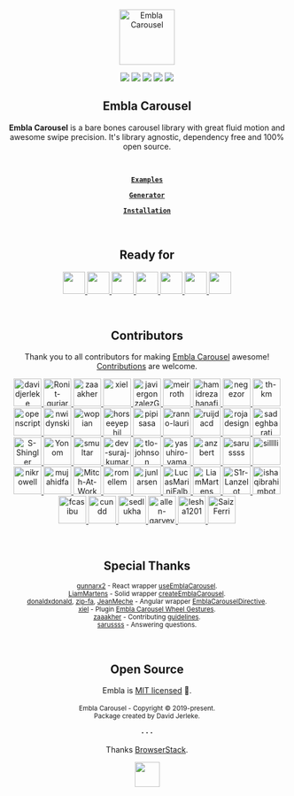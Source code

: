 <br />
<div align="center">
  <p align="center">
    <a href="https://www.embla-carousel.com/"><img width="100" height="100" src="https://www.embla-carousel.com/embla-logo.svg" alt="Embla Carousel">
    </a>
  </p>

  <p align="center">
    <a href="https://opensource.org/licenses/MIT"><img src="https://img.shields.io/npm/l/embla-carousel?color=%238ab4f8"></a>
    <a href="https://www.npmjs.com/package/embla-carousel"><img src="https://img.shields.io/npm/v/embla-carousel.svg?color=%23c1a8e2"></a>
    <a href="https://github.com/davidjerleke/embla-carousel/actions?query=workflow%3A%22Continuous+Integration%22"><img src="https://img.shields.io/github/actions/workflow/status/davidjerleke/embla-carousel/cd.yml?color=%238ab4f8"></a>
    <a href="https://prettier.io"><img src="https://img.shields.io/badge/code_style-prettier-ff69b4.svg?color=%23c1a8e2"></a>
    <a href="https://bundlephobia.com/result?p=embla-carousel@latest"><img src="https://img.shields.io/bundlephobia/minzip/embla-carousel?color=%238ab4f8&label=gzip%20size">
    </a>
  </p>

  <strong>
    <h2 align="center">Embla Carousel</h2>
  </strong>

  <p align="center">
    <strong>Embla Carousel</strong> is a bare bones carousel library with great fluid motion and awesome swipe precision. It's library agnostic, dependency free and 100% open source.
  </p>

  <br>

  <p align="center">
    <strong>
      <code>&nbsp;<a href="https://www.embla-carousel.com/examples/predefined/">Examples</a>&nbsp;</code>
    </strong>
  </p>

  <p align="center">
    <strong>
      <code>&nbsp;<a href="https://www.embla-carousel.com/examples/generator/">Generator</a>&nbsp;</code>
    </strong>
  </p>

  <p align="center">
    <strong>
      <code>&nbsp;<a href="https://www.embla-carousel.com/get-started/#choose-installation-type">Installation</a>&nbsp;</code>
    </strong>
  </p>
</div>

<br>

<div align="center">
  <strong>
    <h2 align="center">Ready for</h2>
  </strong>
  
  <p align="center">
    <a href="https://www.embla-carousel.com/get-started/module/">
      <img src="https://www.embla-carousel.com/javascript-logo.svg" width="40" height="40" />
    </a>
    <a href="https://www.embla-carousel.com/get-started/module/">
      <img src="https://www.embla-carousel.com/typescript-logo.svg" width="40" height="40" />
    </a>
    <a href="https://www.embla-carousel.com/get-started/react/">
      <img src="https://www.embla-carousel.com/react-logo.svg" width="40" height="40" />
    </a>
    <a href="https://www.embla-carousel.com/get-started/vue/">
      <img src="https://www.embla-carousel.com/vue-logo.svg" width="40" height="40" />
    </a>
    <a href="https://www.embla-carousel.com/get-started/svelte/">
      <img src="https://www.embla-carousel.com/svelte-logo.svg" width="40" height="40" />
    </a>
    <a href="https://www.embla-carousel.com/get-started/solid/">
      <img src="https://www.embla-carousel.com/solid-logo.svg" width="40" height="40" />
    </a>
    <a href="https://github.com/donaldxdonald/embla-carousel-angular">
      <img src="https://www.embla-carousel.com/angular-logo.svg" width="40" height="40" />
    </a>
  </p>
</div>

<br>

<div align="center">
  <strong>
    <h2 align="center">Contributors</h2>
  </strong>
  <p align="center">
    Thank you to all contributors for making <a href="https://www.embla-carousel.com/">Embla Carousel</a> awesome! <a href="https://github.com/davidjerleke/embla-carousel/blob/master/CONTRIBUTING.md">Contributions</a> are welcome.
  </p>
  <p align="center">
    <a href="https://github.com/davidjerleke">
      <img src="https://avatars2.githubusercontent.com/u/11529148?s=120&v=4" title="davidjerleke" width="50" height="50" style="max-width: 100%" />
    </a><a href="https://github.com/Ronit-gurjar">
      <img src="https://avatars2.githubusercontent.com/u/92150685?s=120&v=4" title="Ronit-gurjar" width="50" height="50" style="max-width: 100%" />
    </a><a href="https://github.com/zaaakher">
      <img src="https://avatars2.githubusercontent.com/u/46135573?s=120&v=4" title="zaaakher" width="50" height="50" style="max-width: 100%" />
    </a><a href="https://github.com/xiel">
      <img src="https://avatars2.githubusercontent.com/u/615522?s=120&v=4" title="xiel" width="50" height="50" style="max-width: 100%" />
    </a><a href="https://github.com/javiergonzalezGenially">
      <img src="https://avatars2.githubusercontent.com/u/78730098?s=120&v=4" title="javiergonzalezGenially" width="50" height="50" style="max-width: 100%" />
    </a><a href="https://github.com/meirroth">
      <img src="https://avatars2.githubusercontent.com/u/12494197?s=120&v=4" title="meirroth" width="50" height="50" style="max-width: 100%" />
    </a><a href="https://github.com/hamidrezahanafi">
      <img src="https://avatars2.githubusercontent.com/u/91487491?s=120&v=4" title="hamidrezahanafi" width="50" height="50" style="max-width: 100%" />
    </a><a href="https://github.com/negezor">
      <img src="https://avatars2.githubusercontent.com/u/9392723?s=120&v=4" title="negezor" width="50" height="50" style="max-width: 100%" />
    </a><a href="https://github.com/th-km">
      <img src="https://avatars2.githubusercontent.com/u/35410212?s=120&v=4" title="th-km" width="50" height="50" style="max-width: 100%" />
    </a><a href="https://github.com/openscript">
      <img src="https://avatars2.githubusercontent.com/u/1105080?s=120&v=4" title="openscript" width="50" height="50" style="max-width: 100%" />
    </a><a href="https://github.com/nwidynski">
      <img src="https://avatars2.githubusercontent.com/u/25958801?s=120&v=4" title="nwidynski" width="50" height="50" style="max-width: 100%" />
    </a><a href="https://github.com/wopian">
      <img src="https://avatars2.githubusercontent.com/u/3440094?s=120&v=4" title="wopian" width="50" height="50" style="max-width: 100%" />
    </a><a href="https://github.com/horseeyephil">
      <img src="https://avatars2.githubusercontent.com/u/32337092?s=120&v=4" title="horseeyephil" width="50" height="50" style="max-width: 100%" />
    </a><a href="https://github.com/pipisasa">
      <img src="https://avatars2.githubusercontent.com/u/54534600?s=120&v=4" title="pipisasa" width="50" height="50" style="max-width: 100%" />
    </a><a href="https://github.com/ranno-lauri">
      <img src="https://avatars2.githubusercontent.com/u/87007115?s=120&v=4" title="ranno-lauri" width="50" height="50" style="max-width: 100%" />
    </a><a href="https://github.com/ruijdacd">
      <img src="https://avatars2.githubusercontent.com/u/9107610?s=120&v=4" title="ruijdacd" width="50" height="50" style="max-width: 100%" />
    </a><a href="https://github.com/rojadesign">
      <img src="https://avatars2.githubusercontent.com/u/35687281?s=120&v=4" title="rojadesign" width="50" height="50" style="max-width: 100%" />
    </a><a href="https://github.com/sadeghbarati">
      <img src="https://avatars2.githubusercontent.com/u/17789047?s=120&v=4" title="sadeghbarati" width="50" height="50" style="max-width: 100%" />
    </a><a href="https://github.com/S-Shingler">
      <img src="https://avatars2.githubusercontent.com/u/48463809?s=120&v=4" title="S-Shingler" width="50" height="50" style="max-width: 100%" />
    </a><a href="https://github.com/Yonom">
      <img src="https://avatars2.githubusercontent.com/u/1394504?s=120&v=4" title="Yonom" width="50" height="50" style="max-width: 100%" />
    </a><a href="https://github.com/smultar">
      <img src="https://avatars2.githubusercontent.com/u/6223536?s=120&v=4" title="smultar" width="50" height="50" style="max-width: 100%" />
    </a><a href="https://github.com/dev-suraj-kumar">
      <img src="https://avatars2.githubusercontent.com/u/184739775?s=120&v=4" title="dev-suraj-kumar" width="50" height="50" style="max-width: 100%" />
    </a><a href="https://github.com/tlo-johnson">
      <img src="https://avatars2.githubusercontent.com/u/8763144?s=120&v=4" title="tlo-johnson" width="50" height="50" style="max-width: 100%" />
    </a><a href="https://github.com/yasuhiro-yamamoto">
      <img src="https://avatars2.githubusercontent.com/u/25109330?s=120&v=4" title="yasuhiro-yamamoto" width="50" height="50" style="max-width: 100%" />
    </a><a href="https://github.com/anzbert">
      <img src="https://avatars2.githubusercontent.com/u/38823700?s=120&v=4" title="anzbert" width="50" height="50" style="max-width: 100%" />
    </a><a href="https://github.com/sarussss">
      <img src="https://avatars2.githubusercontent.com/u/15656996?s=120&v=4" title="sarussss" width="50" height="50" style="max-width: 100%" />
    </a><a href="https://github.com/silllli">
      <img src="https://avatars2.githubusercontent.com/u/9334305?s=120&v=4" title="silllli" width="50" height="50" style="max-width: 100%" />
    </a><a href="https://github.com/nikrowell">
      <img src="https://avatars2.githubusercontent.com/u/260039?s=120&v=4" title="nikrowell" width="50" height="50" style="max-width: 100%" />
    </a><a href="https://github.com/mujahidfa">
      <img src="https://avatars2.githubusercontent.com/u/17759705?s=120&v=4" title="mujahidfa" width="50" height="50" style="max-width: 100%" />
    </a><a href="https://github.com/Mitch-At-Work">
      <img src="https://avatars2.githubusercontent.com/u/99835933?s=120&v=4" title="Mitch-At-Work" width="50" height="50" style="max-width: 100%" />
    </a><a href="https://github.com/romellem">
      <img src="https://avatars2.githubusercontent.com/u/8504000?s=120&v=4" title="romellem" width="50" height="50" style="max-width: 100%" />
    </a><a href="https://github.com/junlarsen">
      <img src="https://avatars2.githubusercontent.com/u/42585241?s=120&v=4" title="junlarsen" width="50" height="50" style="max-width: 100%" />
    </a><a href="https://github.com/LucasMariniFalbo">
      <img src="https://avatars2.githubusercontent.com/u/9245477?s=120&v=4" title="LucasMariniFalbo" width="50" height="50" style="max-width: 100%" />
    </a><a href="https://github.com/LiamMartens">
      <img src="https://avatars2.githubusercontent.com/u/5265324?s=120&v=4" title="LiamMartens" width="50" height="50" style="max-width: 100%" />
    </a><a href="https://github.com/S1r-Lanzelot">
      <img src="https://avatars2.githubusercontent.com/u/4487160?s=120&v=4" title="S1r-Lanzelot" width="50" height="50" style="max-width: 100%" />
    </a><a href="https://github.com/ishaqibrahimbot">
      <img src="https://avatars2.githubusercontent.com/u/74908398?s=120&v=4" title="ishaqibrahimbot" width="50" height="50" style="max-width: 100%" />
    </a><a href="https://github.com/fcasibu">
      <img src="https://avatars2.githubusercontent.com/u/75290989?s=120&v=4" title="fcasibu" width="50" height="50" style="max-width: 100%" />
    </a><a href="https://github.com/cundd">
      <img src="https://avatars2.githubusercontent.com/u/743122?s=120&v=4" title="cundd" width="50" height="50" style="max-width: 100%" />
    </a><a href="https://github.com/sedlukha">
      <img src="https://avatars2.githubusercontent.com/u/14075940?s=120&v=4" title="sedlukha" width="50" height="50" style="max-width: 100%" />
    </a><a href="https://github.com/allen-garvey">
      <img src="https://avatars2.githubusercontent.com/u/9314727?s=120&v=4" title="allen-garvey" width="50" height="50" style="max-width: 100%" />
    </a><a href="https://github.com/lesha1201">
      <img src="https://avatars2.githubusercontent.com/u/10157660?s=120&v=4" title="lesha1201" width="50" height="50" style="max-width: 100%" />
    </a><a href="https://github.com/SaizFerri">
      <img src="https://avatars2.githubusercontent.com/u/19834971?s=120&v=4" title="SaizFerri" width="50" height="50" style="max-width: 100%" />
    </a>
  </p>
</div>

<br>

<div align="center">
  <strong>
    <h2 align="center">Special Thanks</h2>
  </strong>
  <p align="center">
    <sup>
      <a href="https://github.com/gunnarx2">gunnarx2</a> - React wrapper <a href="https://www.embla-carousel.com/get-started/react/">useEmblaCarousel</a>.
    </sup>
    <br>
    <sup>
      <a href="https://github.com/LiamMartens">LiamMartens</a> - Solid wrapper <a href="https://www.embla-carousel.com/get-started/solid/">createEmblaCarousel</a>.
    </sup>
    <br>
    <sup>
      <a href="https://github.com/donaldxdonald">donaldxdonald</a>, <a href="https://github.com/zip-fa">zip-fa</a>, <a href="https://github.com/JeanMeche">JeanMeche</a> - Angular wrapper <a href="https://github.com/donaldxdonald/embla-carousel-angular?tab=readme-ov-file#installation">EmblaCarouselDirective</a>.
    </sup>
    <br>
    <sup>
      <a href="https://github.com/xiel">xiel</a> - Plugin <a href="https://github.com/xiel/embla-carousel-wheel-gestures">Embla Carousel Wheel Gestures</a>.
    </sup>
    <br>
    <sup>
      <a href="https://github.com/zaaakher">zaaakher</a> - Contributing <a href="https://github.com/davidjerleke/embla-carousel/blob/master/CONTRIBUTING.md">guidelines</a>.
    </sup>
    <br>
    <sup>
      <a href="https://github.com/sarussss">sarussss</a> - Answering questions.
    </sup>
  </p>
</div>

<br>

<h2 align="center">Open Source</h2>

<p align="center">
  Embla is <a href="https://github.com/davidjerleke/embla-carousel/blob/master/LICENSE">MIT licensed</a> 💖.<br><br>
  <sup>Embla Carousel - Copyright © 2019-present.</sup><br />
  <sup>Package created by David Jerleke.</sup>
</p>

<p align="center">
  <strong>· · ·</strong>
</p>

<p align="center">
  Thanks <a href="https://www.browserstack.com">BrowserStack</a>.
</p>

<p align="center">
  <a href="https://www.browserstack.com">
    <img src="https://www.embla-carousel.com/browserstack-logo.svg" width="45" height="45" />
    </a>
</p>

